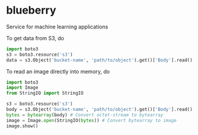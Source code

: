 # blueberry
Service for machine learning applications

To get data from S3, do
```python
import boto3
s3 = boto3.resource('s3')
data = s3.Object('bucket-name', 'path/to/object').get()['Body'].read()
```
To read an image directly into memory, do
```python
import boto3
import Image
from StringIO import StringIO

s3 = boto3.resource('s3')
body = s3.Object('bucket-name', 'path/to/object').get()['Body'].read() # octet-stream
bytes = bytearray(body) # Convert octet-stream to bytearray
image = Image.open(StringIO(bytes)) # Convert bytearray to image
image.show()
```
